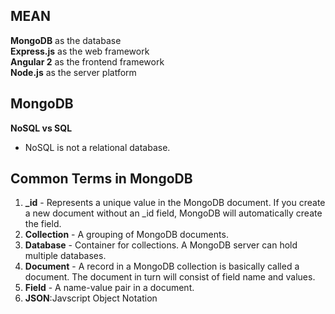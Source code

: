 ## MEAN 

**MongoDB** as the database  
**Express.js** as the web framework  
**Angular 2**  as the frontend framework  
**Node.js** as the server platform  

## MongoDB

**NoSQL vs SQL**  

+ NoSQL is not a relational database. 

## Common Terms in MongoDB
1. **_id** - Represents a unique value in the MongoDB document. If you create a new document without an _id field, MongoDB will automatically create the field. 
2. **Collection** - A grouping of MongoDB documents.
3. **Database** - Container for collections. A MongoDB server can hold multiple databases.
4. **Document** - A record in a MongoDB collection is basically called a document. The document in turn will consist of field name and values.
5. **Field** - A name-value pair in a document.
6. **JSON**:Javscript Object Notation 
